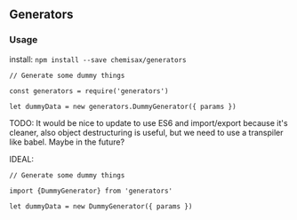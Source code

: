 ## Generators

### Usage

install: `npm install --save chemisax/generators`

```
// Generate some dummy things

const generators = require('generators')

let dummyData = new generators.DummyGenerator({ params })
```

TODO: It would be nice to update to use ES6 and import/export because it's cleaner, also object destructuring is useful, but we need to use a transpiler like babel. Maybe in the future?

IDEAL:
```
// Generate some dummy things

import {DummyGenerator} from 'generators'

let dummyData = new DummyGenerator({ params })
```
